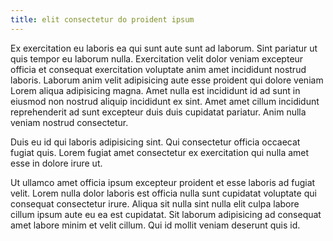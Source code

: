 ```yaml
---
title: elit consectetur do proident ipsum
---
```


Ex exercitation eu laboris ea qui sunt aute sunt ad laborum. Sint pariatur ut quis tempor eu laborum nulla. Exercitation velit dolor veniam excepteur officia et consequat exercitation voluptate anim amet incididunt nostrud laboris. Laborum anim velit adipisicing aute esse proident qui dolore veniam Lorem aliqua adipisicing magna. Amet nulla est incididunt id ad sunt in eiusmod non nostrud aliquip incididunt ex sint. Amet amet cillum incididunt reprehenderit ad sunt excepteur duis duis cupidatat pariatur. Anim nulla veniam nostrud consectetur.

Duis eu id qui laboris adipisicing sint. Qui consectetur officia occaecat fugiat quis. Lorem fugiat amet consectetur ex exercitation qui nulla amet esse in dolore irure ut.

Ut ullamco amet officia ipsum excepteur proident et esse laboris ad fugiat velit. Lorem nulla dolor laboris est officia nulla sunt cupidatat voluptate qui consequat consectetur irure. Aliqua sit nulla sint nulla elit culpa labore cillum ipsum aute eu ea est cupidatat. Sit laborum adipisicing ad consequat amet labore minim et velit cillum. Qui id mollit veniam deserunt quis id.